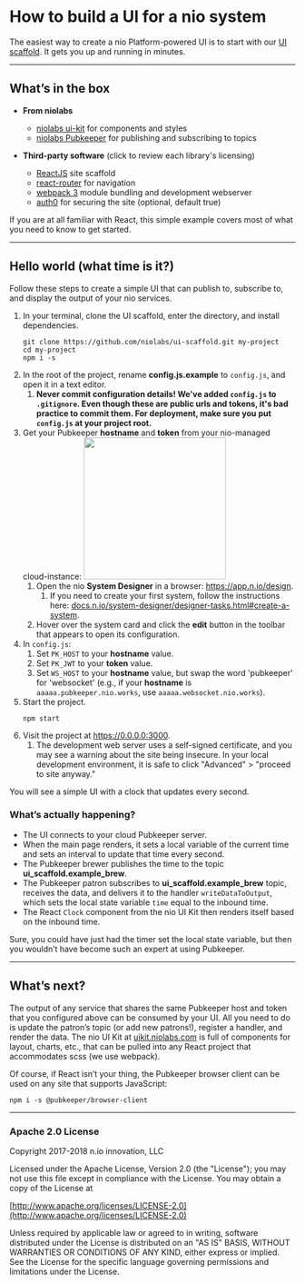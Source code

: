 # How to build a UI for a nio system
The easiest way to create a nio Platform-powered UI is to start with our [UI scaffold](https://github.com/niolabs/ui-scaffold). It gets you up and running in minutes.

---

## What’s in the box

- **From niolabs**
    - [niolabs ui-kit](https://uikit.niolabs.com/) for components and styles
    - [niolabs Pubkeeper](https://niolabs.com/product/pubkeeper) for publishing and subscribing to topics


- **Third-party software** (click to review each library's licensing)
    - [ReactJS](https://reactjs.org/) site scaffold
    - [react-router](https://reacttraining.com/react-router/) for navigation
    - [webpack 3](https://webpack.js.org/) module bundling and development webserver
    - [auth0](https://auth0.com/) for securing the site (optional, default true)


If you are at all familiar with React, this simple example covers most of what you need to know to get started.

---

## Hello world (what time is it?)

Follow these steps to create a simple UI that can publish to, subscribe to, and display the output of your nio services.

1. In your terminal, clone the UI scaffold, enter the directory, and install dependencies.
    ```
    git clone https://github.com/niolabs/ui-scaffold.git my-project
    cd my-project
    npm i -s
    ```
1. In the root of the project, rename **config.js.example** to `config.js`, and open it in a text editor.
    1. **Never commit configuration details! We've added `config.js` to `.gitignore`. Even though these are public urls and tokens, it's bad practice to commit them. For deployment, make sure you put `config.js` at your project root.**
1. Get your Pubkeeper **hostname** and **token** from your nio-managed cloud-instance:
    <img class="right border" src="/img/cloud/editSystem.png" width="250" />
    1. Open the nio **System Designer** in a browser: https://app.n.io/design.
        1. If you need to create your first system, follow the instructions here: [docs.n.io/system-designer/designer-tasks.html#create-a-system](/system-designer/designer-tasks.md#create-a-system).
    1. Hover over the system card and click the **edit** button in the toolbar that appears to open its configuration.
1. In `config.js`:
    1. Set `PK_HOST` to your **hostname** value.
    1. Set `PK_JWT` to your **token** value.
    1. Set `WS_HOST` to your **hostname** value, but swap the word 'pubkeeper' for 'websocket' (e.g., if your **hostname** is `aaaaa.pubkeeper.nio.works`, use `aaaaa.websocket.nio.works`).
1. Start the project.
    ```
    npm start
    ```
1. Visit the project at https://0.0.0.0:3000.
    1. The development web server uses a self-signed certificate, and you may see a warning about the site being insecure. In your local development environment, it is safe to click "Advanced" > "proceed to site anyway."

You will see a simple UI with a clock that updates every second.

### What’s actually happening?

  - The UI connects to your cloud Pubkeeper server.
  - When the main page renders, it sets a local variable of the current time and sets an interval to update that time every second.
  - The Pubkeeper brewer publishes the time to the topic **ui_scaffold.example_brew**.
  - The Pubkeeper patron subscribes to **ui_scaffold.example_brew** topic, receives the data, and delivers it to the handler `writeDataToOutput`, which sets the local state variable `time` equal to the inbound time.
  - The React `Clock` component from the nio UI Kit then renders itself based on the inbound time.

Sure, you could have just had the timer set the local state variable, but then you wouldn’t have become such an expert at using Pubkeeper.

---

## What’s next?
The output of any service that shares the same Pubkeeper host and token that you configured above can be consumed by your UI. All you need to do is update the patron’s topic (or add new patrons!), register a handler, and render the data.
The nio UI Kit at [uikit.niolabs.com](https://uikit.niolabs.com) is full of components for layout, charts, etc., that can be pulled into any React project that accommodates scss (we use webpack).

Of course, if React isn’t your thing, the Pubkeeper browser client can be used on any site that supports JavaScript:
 ```
 npm i -s @pubkeeper/browser-client
 ```

---

### <span class="allow-caps">Apache</span> 2.0 License

Copyright 2017-2018 n.io innovation, LLC

Licensed under the Apache License, Version 2.0 (the "License");
you may not use this file except in compliance with the License.
You may obtain a copy of the License at

[http://www.apache.org/licenses/LICENSE-2.0](http://www.apache.org/licenses/LICENSE-2.0)

Unless required by applicable law or agreed to in writing, software
distributed under the License is distributed on an "AS IS" BASIS,
WITHOUT WARRANTIES OR CONDITIONS OF ANY KIND, either express or implied.
See the License for the specific language governing permissions and
limitations under the License.
